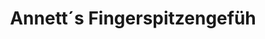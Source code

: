 ---
title: "Annett´s Fingerspitzengefüh"
url: /halle-saale/annett-s-fingerspitzengefueh/
shop: Kosmetik
---